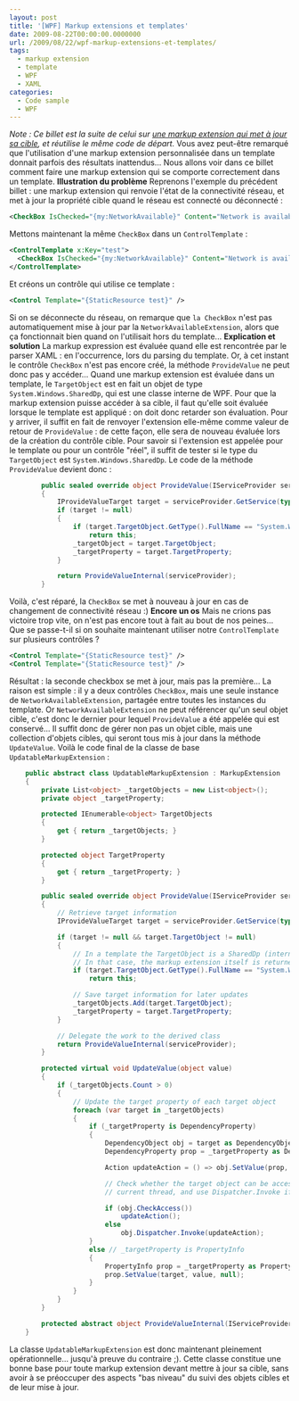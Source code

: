 ```yaml
---
layout: post
title: '[WPF] Markup extensions et templates'
date: 2009-08-22T00:00:00.0000000
url: /2009/08/22/wpf-markup-extensions-et-templates/
tags:
  - markup extension
  - template
  - WPF
  - XAML
categories:
  - Code sample
  - WPF
---
```


*Note : Ce billet est la suite de celui sur [une markup extension qui met à jour sa cible](http://www.thomaslevesque.fr/2009/07/28/wpf-une-markup-extension-qui-met-a-jour-sa-cible/), et réutilise le même code de départ.*  Vous avez peut-être remarqué que l'utilisation d'une markup extension personnalisée dans un template donnait parfois des résultats inattendus... Nous allons voir dans ce billet comment faire une markup extension qui se comporte correctement dans un template.  **Illustration du problème**  Reprenons l'exemple du précédent billet : une markup extension qui renvoie l'état de la connectivité réseau, et met à jour la propriété cible quand le réseau est connecté ou déconnecté :  
```xml
<CheckBox IsChecked="{my:NetworkAvailable}" Content="Network is available" />
```
  Mettons maintenant la même `CheckBox` dans un `ControlTemplate` :  
```xml
<ControlTemplate x:Key="test">
  <CheckBox IsChecked="{my:NetworkAvailable}" Content="Network is available" />
</ControlTemplate>
```
  Et créons un contrôle qui utilise ce template :  
```xml
<Control Template="{StaticResource test}" />
```
  Si on se déconnecte du réseau, on remarque que `la CheckBox` n'est pas automatiquement mise à jour par la `NetworkAvailableExtension`, alors que ça fonctionnait bien quand on l'utilisait hors du template...  **Explication et solution**  La markup expression est évaluée quand elle est rencontrée par le parser XAML : en l'occurrence, lors du parsing du template. Or, à cet instant le contrôle `CheckBox` n'est pas encore créé, la méthode `ProvideValue` ne peut donc pas y accéder... Quand une markup extension est évaluée dans un template, le `TargetObject` est en fait un objet de type `System.Windows.SharedDp`, qui est une classe interne de WPF.  Pour que la markup extension puisse accéder à  sa cible, il faut qu'elle soit évaluée lorsque le template est appliqué : on doit donc retarder son évaluation. Pour y arriver, il suffit en fait de renvoyer l'extension elle-même comme valeur de retour de `ProvideValue` : de cette façon, elle sera de nouveau évaluée lors de la création du contrôle cible.  Pour savoir si l'extension est appelée pour le template ou pour un contrôle "réel", il suffit de tester si le type du `TargetObject` est `System.Windows.SharedDp`. Le code de la méthode `ProvideValue` devient donc :  
```csharp
        public sealed override object ProvideValue(IServiceProvider serviceProvider)
        {
            IProvideValueTarget target = serviceProvider.GetService(typeof(IProvideValueTarget)) as IProvideValueTarget;
            if (target != null)
            {
                if (target.TargetObject.GetType().FullName == "System.Windows.SharedDp")
                    return this;
                _targetObject = target.TargetObject;
                _targetProperty = target.TargetProperty;
            }

            return ProvideValueInternal(serviceProvider);
        }
```
  Voilà, c'est réparé, la `CheckBox` se met à nouveau à jour en cas de changement de connectivité réseau :)  **Encore un os**  Mais ne crions pas victoire trop vite, on n'est pas encore tout à fait au bout de nos peines... Que se passe-t-il si on souhaite maintenant utiliser notre `ControlTemplate` sur plusieurs contrôles ?  
```xml
<Control Template="{StaticResource test}" />
<Control Template="{StaticResource test}" />
```
  Résultat : la seconde checkbox se met à jour, mais pas la première...  La raison est simple : il y a deux contrôles `CheckBox`, mais une seule instance de `NetworkAvailableExtension`, partagée entre toutes les instances du template. Or `NetworkAvailableExtension` ne peut référencer qu'un seul objet cible, c'est donc le dernier pour lequel `ProvideValue` a été appelée qui est conservé...  Il suffit donc de gérer non pas un objet cible, mais une collection d'objets cibles, qui seront tous mis à jour dans la méthode `UpdateValue`. Voilà le code final de la classe de base `UpdatableMarkupExtension` :  
```csharp
    public abstract class UpdatableMarkupExtension : MarkupExtension
    {
        private List<object> _targetObjects = new List<object>();
        private object _targetProperty;

        protected IEnumerable<object> TargetObjects
        {
            get { return _targetObjects; }
        }

        protected object TargetProperty
        {
            get { return _targetProperty; }
        }

        public sealed override object ProvideValue(IServiceProvider serviceProvider)
        {
            // Retrieve target information
            IProvideValueTarget target = serviceProvider.GetService(typeof(IProvideValueTarget)) as IProvideValueTarget;

            if (target != null && target.TargetObject != null)
            {
                // In a template the TargetObject is a SharedDp (internal WPF class)
                // In that case, the markup extension itself is returned to be re-evaluated later
                if (target.TargetObject.GetType().FullName == "System.Windows.SharedDp")
                    return this;

                // Save target information for later updates
                _targetObjects.Add(target.TargetObject);
                _targetProperty = target.TargetProperty;
            }

            // Delegate the work to the derived class
            return ProvideValueInternal(serviceProvider);
        }

        protected virtual void UpdateValue(object value)
        {
            if (_targetObjects.Count > 0)
            {
                // Update the target property of each target object
                foreach (var target in _targetObjects)
                {
                    if (_targetProperty is DependencyProperty)
                    {
                        DependencyObject obj = target as DependencyObject;
                        DependencyProperty prop = _targetProperty as DependencyProperty;

                        Action updateAction = () => obj.SetValue(prop, value);

                        // Check whether the target object can be accessed from the
                        // current thread, and use Dispatcher.Invoke if it can't

                        if (obj.CheckAccess())
                            updateAction();
                        else
                            obj.Dispatcher.Invoke(updateAction);
                    }
                    else // _targetProperty is PropertyInfo
                    {
                        PropertyInfo prop = _targetProperty as PropertyInfo;
                        prop.SetValue(target, value, null);
                    }
                }
            }
        }

        protected abstract object ProvideValueInternal(IServiceProvider serviceProvider);
    }
```
  La classe `UpdatableMarkupExtension` est donc maintenant pleinement opérationnelle... jusqu'à preuve du contraire ;). Cette classe constitue une bonne base pour toute markup extension devant mettre à jour sa cible, sans avoir à se préoccuper des aspects "bas niveau" du suivi des objets cibles et de leur mise à jour.

